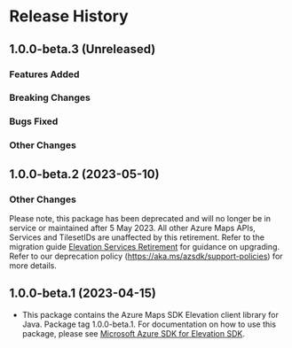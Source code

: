# Release History

## 1.0.0-beta.3 (Unreleased)

### Features Added

### Breaking Changes

### Bugs Fixed

### Other Changes

## 1.0.0-beta.2 (2023-05-10)

### Other Changes
Please note, this package has been deprecated and will no longer be in service or maintained after 5 May 2023. All other Azure Maps APIs, Services and TilesetIDs are unaffected by this retirement. Refer to the migration guide [Elevation Services Retirement](https://azure.microsoft.com/updates/azure-maps-elevation-apis-and-render-v2-dem-tiles-will-be-retired-on-5-may-2023/) for guidance on upgrading. Refer to our deprecation policy (https://aka.ms/azsdk/support-policies) for more details.

## 1.0.0-beta.1 (2023-04-15)

- This package contains the Azure Maps SDK Elevation client library for Java. Package tag 1.0.0-beta.1. For documentation on how to use this package, please see [Microsoft Azure SDK for Elevation SDK](https://docs.microsoft.com/rest/api/maps/elevation).
